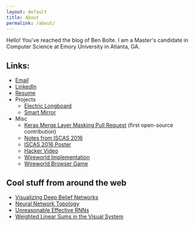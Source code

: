 ```yaml
---
layout: default
title: About
permalink: /about/
---
```


Hello! You've reached the blog of Ben Bolte. I am a Master's candidate in Computer Science at Emory University in Atlanta, GA.

## Links:
- [Email](mailto:bkbolte18@gmail.com)
- [LinkedIn](https://www.linkedin.com/in/benjamin-bolte-37337686)
- [Resume](https://github.com/codekansas/jobs/blob/master/resume/cv_12.pdf)
- Projects
  - [Electric Longboard](https://github.com/codekansas/electric-longboard)
  - [Smart Mirror](https://github.com/codekansas/hackemory-2016)
- Misc
  - [Keras Merge Layer Masking Pull Request](https://github.com/fchollet/keras/pull/2413) (first open-source contribution)
  - [Notes from ISCAS 2016](https://github.com/codekansas/iscas2016)
  - [ISCAS 2016 Poster](https://github.com/codekansas/FpaaApp)
  - [Hacker Video](https://www.youtube.com/watch?v=myT1HfmJ43Q)
  - [Wireworld Implementation](https://gist.github.com/codekansas/e0a94b5a5670e0a1228395885d618bb2)
  - [Wireworld Browser Game](/wireworld.html)

## Cool stuff from around the web
 - [Visualizing Deep Belief Networks](https://www.cs.toronto.edu/~hinton/adi/index.htm)
 - [Neural Network Topology](http://colah.github.io/posts/2014-03-NN-Manifolds-Topology/)
 - [Unreasonable Effective RNNs](http://karpathy.github.io/2015/05/21/rnn-effectiveness/)
 - [Weighted Linear Sums in the Visual System](http://m.jneurosci.org/content/35/39/13402.full.pdf)
